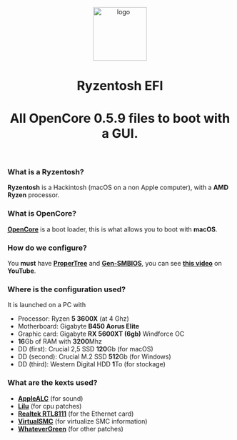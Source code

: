 <p align="center"><img height="120" align="center" src="https://upload.wikimedia.org/wikipedia/commons/thumb/f/fa/Apple_logo_black.svg/1000px-Apple_logo_black.svg.png" alt="logo"/></p>
<h1 align="center">Ryzentosh EFI</h1>
<h1 align="center">All OpenCore 0.5.9 files to boot with a GUI.</h1>
<br>

### What is a Ryzentosh?

**Ryzentosh** is a Hackintosh (macOS on a non Apple computer), with a **AMD Ryzen** processor.

### What is OpenCore?

[**OpenCore**](https://github.com/acidanthera/OpenCorePkg) is a boot loader, this is what allows you to boot with **macOS**.

### How do we configure?

You **must** have [**ProperTree**](https://github.com/corpnewt/ProperTree) and [**Gen-SMBIOS**](https://github.com/corpnewt/GenSMBIOS), you can see [**this video**](https://www.youtube.com/watch?v=8MsueH5EouQ) on **YouTube**.

### Where is the configuration used?

It is launched on a PC with
* Processor: Ryzen **5 3600X** (at 4 Ghz)
* Motherboard: Gigabyte **B450 Aorus Elite** 
* Graphic card: Gigabyte **RX 5600XT (6gb)** Windforce OC
* **16**Gb of RAM with **3200**Mhz
* DD (first): Crucial 2,5 SSD **120**Gb (for macOS)
* DD (second): Crucial M.2 SSD **512**Gb (for Windows)
* DD (third): Western Digital HDD **1**To (for stockage)

### What are the kexts used?

* [**AppleALC**](https://github.com/acidanthera/AppleALC/releases) (for sound)
* [**Lilu**](https://github.com/acidanthera/lilu/releases) (for cpu patches)
* [**Realtek RTL8111**](https://github.com/Mieze/RTL8111_driver_for_OS_X/releases/tag/v2.2.2) (for the Ethernet card)
* [**VirtualSMC**](https://github.com/acidanthera/virtualsmc/releases) (for virtualize SMC information)
* [**WhateverGreen**](whatevergreen) (for other patches)
